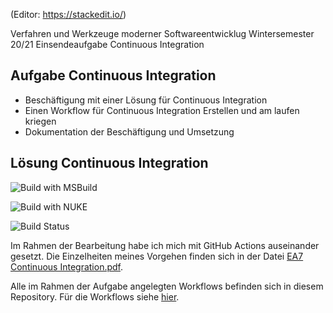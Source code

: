 (Editor: https://stackedit.io/)

Verfahren und Werkzeuge moderner Softwareentwicklug
Wintersemester 20/21
Einsendeaufgabe Continuous Integration

## Aufgabe Continuous Integration

 - Beschäftigung mit einer Lösung für Continuous Integration 
 - Einen Workflow für Continuous Integration Erstellen und am laufen kriegen
 - Dokumentation der Beschäftigung und Umsetzung

## Lösung Continuous Integration

![Build with MSBuild](https://github.com/ChristianKitte/TicTocToeCI/workflows/Build%20with%20MSBuild/badge.svg)

![Build with NUKE](https://github.com/ChristianKitte/TicTocToeCI/workflows/Build%20with%20NUKE/badge.svg)

![Build Status](https://advancedsoftwaretechnik.beta.teamcity.com/app/rest/builds/buildType:id:TicTocToeCI_Build/statusIcon)

Im Rahmen der Bearbeitung habe ich mich mit GitHub Actions auseinander gesetzt. Die Einzelheiten meines Vorgehen finden sich in der Datei [EA7 Continuous Integration.pdf](https://github.com/ChristianKitte/TicTocToeCI/blob/master/EA7%20Continuous%20Integration.pdf).

Alle im Rahmen der Aufgabe angelegten Workflows befinden sich in diesem Repository. Für die Workflows siehe [hier](https://github.com/ChristianKitte/TicTocToeCI/tree/master/.github/workflows).




